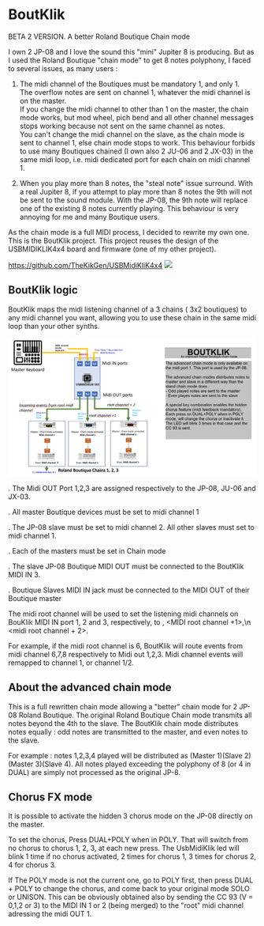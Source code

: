 # BoutKlik

BETA 2 VERSION.
A better Roland Boutique Chain mode

I own 2 JP-08 and I love the sound this "mini" Jupiter 8 is producing.
But as I used the Roland Boutique "chain mode" to get 8 notes polyphony, I faced to several issues, as many users :

1. The midi channel of the Boutiques must be mandatory 1, and only 1.  
The overflow notes are sent on channel 1, whatever the midi channel is on the master.  
If you change the midi channel to other than 1 on the master, the chain mode works, but mod wheel, pich bend and all other channel messages stops working because not sent on the same channel as notes.  
You can't change the midi channel on the slave, as the chain mode is sent to channel 1, else chain mode stops to work.  This behaviour forbids to use many Boutiques chained (I own also 2 JU-06 and 2 JX-03) in the same midi loop, i.e. midi dedicated port for each chain on midi channel 1.

2. When you play more than 8 notes, the "steal note" issue surround.  With a real Jupiter 8, if you attempt to play more than 8 notes the 9th will not be sent to the sound module.  With the JP-08, the 9th note will replace one of the existing 8 notes currently playing.  This behaviour is very annoying for me and many Boutique users.

As the chain mode is a full MIDI process, I decided to rewrite my own one.  This is the BoutKlik project.
This project reuses the design of the USBMIDIKLIK4x4 board and firmware (one of my other project).

https://github.com/TheKikGen/USBMidiKliK4x4
<img border="0" src="https://2.bp.blogspot.com/-wo1H27RQYiU/XDzO9VG3vdI/AAAAAAAAAWA/KehLjyXhLTg_nmjjmEkO7LZtY5H83Rr-ACLcBGAs/s1600/20190113_221557.jpg"  />

## BoutKlik logic 

BoutKlik maps the midi listening channel of a 3 chains ( 3x2 boutiques) to any midi channel you want, allowing you to use these chain in the same midi loop than your other synths.

<img border="0" src="https://github.com/TheKikGen/BoutKlik/blob/master/doc/BoutKlik_Topology.PNG?raw=true"  />

. The Midi OUT Port 1,2,3 are assigned respectively to the JP-08, JU-06 and JX-03.

. All master Boutique devices must be set to midi channel 1

. The JP-08 slave must be set to midi channel 2. All other slaves must set to midi channel 1.

. Each of the masters must be set in Chain mode

. The slave JP-08 Boutique MIDI OUT must be connected to the BoutKlik MIDI IN 3.

. Boutique Slaves MIDI IN jack must be connected to the MIDI OUT of their Boutique master

The midi root channel will be used to set the listening midi channels on BouKlik MIDI IN port 1, 2 and 3, respectively, to <MIDI root channel>, <MIDI root channel +1>,\n <midi root channel + 2>.
  
 For example, if the midi root channel is 6, BoutKlik will route events from midi channel 6,7,8 respectively to Midi out 1,2,3.
 Midi channel events will remapped to channel 1, or channel 1/2.

## About the advanced chain mode 

This is a full rewritten chain mode allowing a "better" chain mode for 2 JP-08 Roland Boutique. 
The original Roland Boutique Chain mode transmits all notes beyond the 4th to the slave.
The BoutKlik chain mode distributes notes equally : odd notes are transmitted to the master, and even notes to the slave. 

For example : notes 1,2,3,4 played will be distributed as (Master 1)(Slave 2)(Master 3)(Slave 4). 
All notes played exceeding the polyphony of 8 (or 4 in DUAL) are simply not processed as the original JP-8.

## Chorus FX mode

It is possible to activate the hidden 3 chorus mode on the JP-08 directly on the master.

To set the chorus, Press DUAL+POLY when in POLY. That will switch from no chorus to chorus 1, 2, 3, at each new press.
The UsbMidiKlik led will blink 1 time if no chorus activated, 2 times for chorus 1, 3 times for chorus 2, 4 for chorus 3.

If The POLY mode is not the current one, go to POLY first, then press DUAL + POLY to change the chorus, and come back to your original mode SOLO or UNISON.
This can be obviously obtained also by sending the CC 93 (V = 0,1,2 or 3) to the MIDI IN 1 or 2 (being merged) to the "root" midi channel adressing the midi OUT 1.
